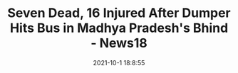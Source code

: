 ---
"title": "Seven Dead, 16 Injured After Dumper Hits Bus in Madhya Pradesh's Bhind - News18"
"date": "2021-10-1 18:8:55"
"feed_name": "GOOGLENEWSINDUSTRIAL"
"feed_website": "https://news.google.com/search?q=industrial%2Bincident&hl=en-US&gl=US&ceid=US:en"
"feed_rss": "https://news.google.com/rss/search?q=industrial%2Bincident&hl=en-US&gl=US&ceid=US:en"
"link": "https://www.news18.com/news/india/seven-dead-16-injured-after-dumper-hits-bus-in-madhya-pradeshs-bhind-4273154.html"
"source": "{'href': 'https://www.news18.com', 'title': 'News18'}"
"file": "_posts/2021-1-1-b6e8c8c8092e5d233e2183ef15da84a5776a9c67.md"
"accident": "1"
"drilling": "1"
"dead": "7"
"injured": "16"
"arrested": "0"
"where": "road site"
"causes": "dumper"
"place": "Madhya Pradesh, Bhind"
---
